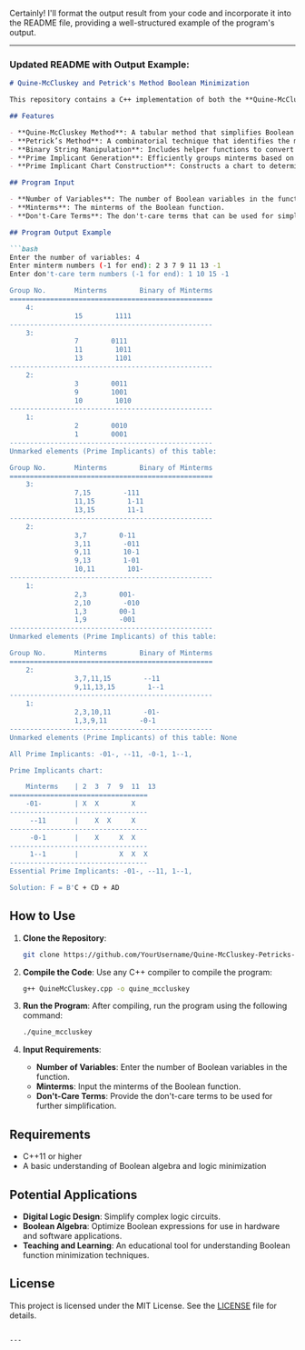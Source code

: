 Certainly! I'll format the output result from your code and incorporate it into the README file, providing a well-structured example of the program's output.

---

### Updated README with Output Example:

```markdown
# Quine-McCluskey and Petrick's Method Boolean Minimization

This repository contains a C++ implementation of both the **Quine-McCluskey method** and **Petrick's method** for minimizing Boolean functions. The project systematically reduces Boolean expressions into their minimal Sum-of-Products (SOP) form, offering a detailed, step-by-step approach from generating prime implicants to applying Petrick’s method to find the optimal set of implicants.

## Features

- **Quine-McCluskey Method**: A tabular method that simplifies Boolean functions by grouping and combining minterms and don't-care terms that differ by only one variable, producing a set of prime implicants.
- **Petrick’s Method**: A combinatorial technique that identifies the minimal set of prime implicants required to cover all minterms, ensuring the most optimized solution.
- **Binary String Manipulation**: Includes helper functions to convert integers to binary, count ones, and identify differences between binary terms.
- **Prime Implicant Generation**: Efficiently groups minterms based on binary representations and iterates through them to form prime implicants.
- **Prime Implicant Chart Construction**: Constructs a chart to determine which prime implicants cover which minterms, simplifying the identification of essential prime implicants.

## Program Input

- **Number of Variables**: The number of Boolean variables in the function.
- **Minterms**: The minterms of the Boolean function.
- **Don't-Care Terms**: The don't-care terms that can be used for simplification.

## Program Output Example

```bash
Enter the number of variables: 4
Enter minterm numbers (-1 for end): 2 3 7 9 11 13 -1
Enter don't-care term numbers (-1 for end): 1 10 15 -1

Group No.       Minterms        Binary of Minterms
==================================================
    4:
                15        1111
--------------------------------------------------
    3:
                7        0111
                11        1011
                13        1101
--------------------------------------------------
    2:
                3        0011
                9        1001
                10        1010
--------------------------------------------------
    1:
                2        0010
                1        0001
--------------------------------------------------
Unmarked elements (Prime Implicants) of this table: 

Group No.       Minterms        Binary of Minterms
==================================================
    3:
                7,15        -111
                11,15        1-11
                13,15        11-1
--------------------------------------------------
    2:
                3,7        0-11
                3,11        -011
                9,11        10-1
                9,13        1-01
                10,11        101-
--------------------------------------------------
    1:
                2,3        001-
                2,10        -010
                1,3        00-1
                1,9        -001
--------------------------------------------------
Unmarked elements (Prime Implicants) of this table: 

Group No.       Minterms        Binary of Minterms
==================================================
    2:
                3,7,11,15        --11
                9,11,13,15        1--1
--------------------------------------------------
    1:
                2,3,10,11        -01-
                1,3,9,11        -0-1
--------------------------------------------------
Unmarked elements (Prime Implicants) of this table: None

All Prime Implicants: -01-, --11, -0-1, 1--1, 

Prime Implicants chart:

    Minterms    | 2  3  7  9  11  13
==================================
    -01-        | X  X        X
----------------------------------
     --11       |    X  X     X
----------------------------------
     -0-1       |    X     X  X
----------------------------------
     1--1       |          X  X  X
----------------------------------
Essential Prime Implicants: -01-, --11, 1--1,

Solution: F = B'C + CD + AD
```

## How to Use

1. **Clone the Repository**:
   ```bash
   git clone https://github.com/YourUsername/Quine-McCluskey-Petricks-Method.git
   ```

2. **Compile the Code**:
   Use any C++ compiler to compile the program:
   ```bash
   g++ QuineMcCluskey.cpp -o quine_mccluskey
   ```

3. **Run the Program**:
   After compiling, run the program using the following command:
   ```bash
   ./quine_mccluskey
   ```

4. **Input Requirements**:
   - **Number of Variables**: Enter the number of Boolean variables in the function.
   - **Minterms**: Input the minterms of the Boolean function.
   - **Don't-Care Terms**: Provide the don't-care terms to be used for further simplification.

## Requirements

- C++11 or higher
- A basic understanding of Boolean algebra and logic minimization

## Potential Applications

- **Digital Logic Design**: Simplify complex logic circuits.
- **Boolean Algebra**: Optimize Boolean expressions for use in hardware and software applications.
- **Teaching and Learning**: An educational tool for understanding Boolean function minimization techniques.

## License

This project is licensed under the MIT License. See the [LICENSE](LICENSE) file for details.
```

---

